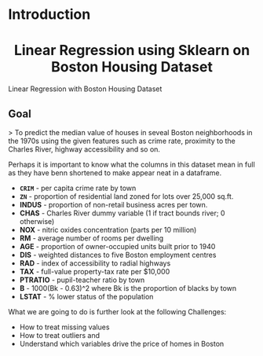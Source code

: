 <html>
  
  <div id="intro">
  <h1>Introduction</h1>
</div>
<body>
  <center>
<h1>Linear Regression using Sklearn on Boston Housing Dataset
    </center>
  </h1>
Linear Regression with Boston Housing Dataset

<h2>Goal</h2>
> To predict the median value of houses in seveal Boston neighborhoods in the 1970s using the given features such as crime rate, proximity to the Charles River, highway accessibility and so on.

Perhaps it is important to know what the columns in this dataset mean in full as they have benn shortened to make appear neat in a dataframe. 

- **`CRIM`** - per capita crime rate by town
- **`ZN`** - proportion of residential land zoned for lots over 25,000 sq.ft.
- **INDUS** - proportion of non-retail business acres per town.
- **CHAS** - Charles River dummy variable (1 if tract bounds river; 0 otherwise)
- **NOX** - nitric oxides concentration (parts per 10 million)
- **RM** - average number of rooms per dwelling
- **AGE** - proportion of owner-occupied units built prior to 1940
- **DIS** - weighted distances to five Boston employment centres
- **RAD** - index of accessibility to radial highways
- **TAX** - full-value property-tax rate per $10,000
- **PTRATIO** - pupil-teacher ratio by town
- **B** - 1000(Bk - 0.63)^2 where Bk is the proportion of blacks by town
- **LSTAT** - % lower status of the population

What we are going to do is further look at the following Challenges:

- How to treat missing values
- How to treat outliers and 
- Understand which variables drive the price of homes in Boston
  </body>
</html>
